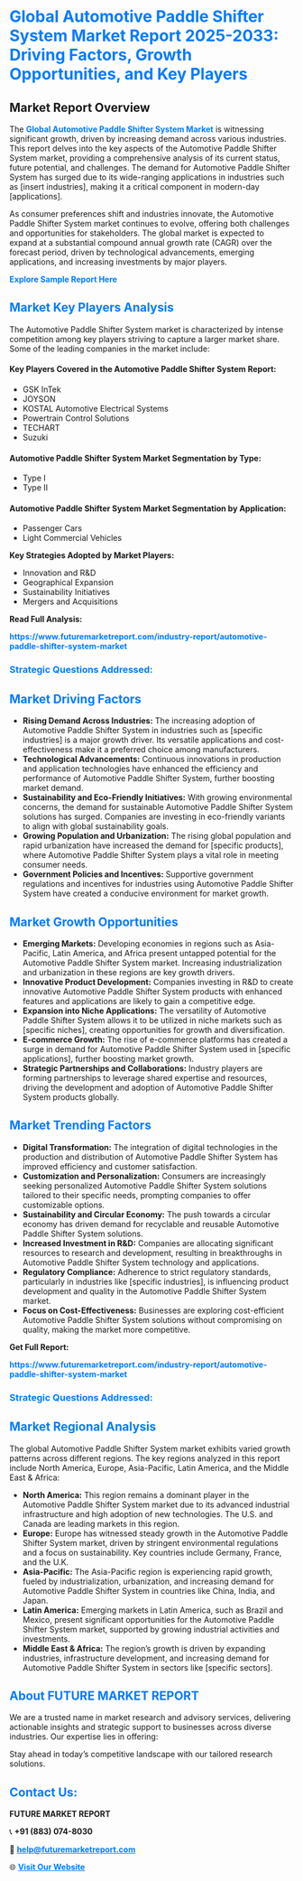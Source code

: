 <h1 style="color: #007BFF;">Global Automotive Paddle Shifter System Market Report 2025-2033: Driving Factors, Growth Opportunities, and Key Players</h1>

<section id="overview">
<h2>Market Report Overview</h2>
<p>The <a href="https://www.futuremarketreport.com/industry-report/automotive-paddle-shifter-system-market" style="color: #007BFF; text-decoration: none;"><strong>Global Automotive Paddle Shifter System Market</strong></a> is witnessing significant growth, driven by increasing demand across various industries. This report delves into the key aspects of the Automotive Paddle Shifter System market, providing a comprehensive analysis of its current status, future potential, and challenges. The demand for Automotive Paddle Shifter System has surged due to its wide-ranging applications in industries such as [insert industries], making it a critical component in modern-day [applications].</p>
<p>As consumer preferences shift and industries innovate, the Automotive Paddle Shifter System market continues to evolve, offering both challenges and opportunities for stakeholders. The global market is expected to expand at a substantial compound annual growth rate (CAGR) over the forecast period, driven by technological advancements, emerging applications, and increasing investments by major players.</p>
</section>

<section id="overview">
<p><a href="https://www.futuremarketreport.com/request-sample/reportId=84763" style="color: #007BFF; text-decoration: none;"><strong>Explore Sample Report Here</strong></a></p>
</section>

<section id="key-players">
<h2 style="color: #007BFF;">Market Key Players Analysis</h2>
<p>The Automotive Paddle Shifter System market is characterized by intense competition among key players striving to capture a larger market share. Some of the leading companies in the market include:</p>
<h4>Key Players Covered in the Automotive Paddle Shifter System Report:</h4>
<ul><li>GSK InTek</li><li>JOYSON</li><li>KOSTAL Automotive Electrical Systems</li><li>Powertrain Control Solutions</li><li>TECHART</li><li>Suzuki</li></ul>
<h4>Automotive Paddle Shifter System Market Segmentation by Type:</h4>
<ul><li>Type I</li><li>Type II</li></ul>

<h4>Automotive Paddle Shifter System Market Segmentation by Application:</h4>
<ul><li>Passenger Cars</li><li>Light Commercial Vehicles</li></ul>
<p><strong>Key Strategies Adopted by Market Players:</strong></p>
<ul>
<li>Innovation and R&D</li>
<li>Geographical Expansion</li>
<li>Sustainability Initiatives</li>
<li>Mergers and Acquisitions</li>
</ul>
</section>

<section>
<p><strong>Read Full Analysis: </strong></p><a href="https://www.futuremarketreport.com/industry-report/automotive-paddle-shifter-system-market" style="color: #007BFF; text-decoration: none;"><strong>https://www.futuremarketreport.com/industry-report/automotive-paddle-shifter-system-market</strong></a>
<h3 style="color: #007BFF;">Strategic Questions Addressed:</h3>
</section>

<section id="driving-factors">
<h2 style="color: #007BFF;">Market Driving Factors</h2>
<ul>
<li><strong>Rising Demand Across Industries:</strong> The increasing adoption of Automotive Paddle Shifter System in industries such as [specific industries] is a major growth driver. Its versatile applications and cost-effectiveness make it a preferred choice among manufacturers.</li>
<li><strong>Technological Advancements:</strong> Continuous innovations in production and application technologies have enhanced the efficiency and performance of Automotive Paddle Shifter System, further boosting market demand.</li>
<li><strong>Sustainability and Eco-Friendly Initiatives:</strong> With growing environmental concerns, the demand for sustainable Automotive Paddle Shifter System solutions has surged. Companies are investing in eco-friendly variants to align with global sustainability goals.</li>
<li><strong>Growing Population and Urbanization:</strong> The rising global population and rapid urbanization have increased the demand for [specific products], where Automotive Paddle Shifter System plays a vital role in meeting consumer needs.</li>
<li><strong>Government Policies and Incentives:</strong> Supportive government regulations and incentives for industries using Automotive Paddle Shifter System have created a conducive environment for market growth.</li>
</ul>
</section>

<section id="growth-opportunities">
<h2 style="color: #007BFF;">Market Growth Opportunities</h2>
<ul>
<li><strong>Emerging Markets:</strong> Developing economies in regions such as Asia-Pacific, Latin America, and Africa present untapped potential for the Automotive Paddle Shifter System market. Increasing industrialization and urbanization in these regions are key growth drivers.</li>
<li><strong>Innovative Product Development:</strong> Companies investing in R&D to create innovative Automotive Paddle Shifter System products with enhanced features and applications are likely to gain a competitive edge.</li>
<li><strong>Expansion into Niche Applications:</strong> The versatility of Automotive Paddle Shifter System allows it to be utilized in niche markets such as [specific niches], creating opportunities for growth and diversification.</li>
<li><strong>E-commerce Growth:</strong> The rise of e-commerce platforms has created a surge in demand for Automotive Paddle Shifter System used in [specific applications], further boosting market growth.</li>
<li><strong>Strategic Partnerships and Collaborations:</strong> Industry players are forming partnerships to leverage shared expertise and resources, driving the development and adoption of Automotive Paddle Shifter System products globally.</li>
</ul>
</section>

<section id="trending-factors">
<h2 style="color: #007BFF;">Market Trending Factors</h2>
<ul>
<li><strong>Digital Transformation:</strong> The integration of digital technologies in the production and distribution of Automotive Paddle Shifter System has improved efficiency and customer satisfaction.</li>
<li><strong>Customization and Personalization:</strong> Consumers are increasingly seeking personalized Automotive Paddle Shifter System solutions tailored to their specific needs, prompting companies to offer customizable options.</li>
<li><strong>Sustainability and Circular Economy:</strong> The push towards a circular economy has driven demand for recyclable and reusable Automotive Paddle Shifter System solutions.</li>
<li><strong>Increased Investment in R&D:</strong> Companies are allocating significant resources to research and development, resulting in breakthroughs in Automotive Paddle Shifter System technology and applications.</li>
<li><strong>Regulatory Compliance:</strong> Adherence to strict regulatory standards, particularly in industries like [specific industries], is influencing product development and quality in the Automotive Paddle Shifter System market.</li>
<li><strong>Focus on Cost-Effectiveness:</strong> Businesses are exploring cost-efficient Automotive Paddle Shifter System solutions without compromising on quality, making the market more competitive.</li>
</ul>
</section>

<section>
<p><strong>Get Full Report: </strong></p><a href="https://www.futuremarketreport.com/industry-report/automotive-paddle-shifter-system-market" style="color: #007BFF; text-decoration: none;"><strong>https://www.futuremarketreport.com/industry-report/automotive-paddle-shifter-system-market</strong></a>
<h3 style="color: #007BFF;">Strategic Questions Addressed:</h3>
</section>


<section id="regional-analysis">
<h2 style="color: #007BFF;">Market Regional Analysis</h2>
<p>The global Automotive Paddle Shifter System market exhibits varied growth patterns across different regions. The key regions analyzed in this report include North America, Europe, Asia-Pacific, Latin America, and the Middle East & Africa:</p>
<ul>
<li><strong>North America:</strong> This region remains a dominant player in the Automotive Paddle Shifter System market due to its advanced industrial infrastructure and high adoption of new technologies. The U.S. and Canada are leading markets in this region.</li>
<li><strong>Europe:</strong> Europe has witnessed steady growth in the Automotive Paddle Shifter System market, driven by stringent environmental regulations and a focus on sustainability. Key countries include Germany, France, and the U.K.</li>
<li><strong>Asia-Pacific:</strong> The Asia-Pacific region is experiencing rapid growth, fueled by industrialization, urbanization, and increasing demand for Automotive Paddle Shifter System in countries like China, India, and Japan.</li>
<li><strong>Latin America:</strong> Emerging markets in Latin America, such as Brazil and Mexico, present significant opportunities for the Automotive Paddle Shifter System market, supported by growing industrial activities and investments.</li>
<li><strong>Middle East & Africa:</strong> The region’s growth is driven by expanding industries, infrastructure development, and increasing demand for Automotive Paddle Shifter System in sectors like [specific sectors].</li>
</ul>
</section>

<footer>
<h2 style="color: #007BFF;">About FUTURE MARKET REPORT</h2>
<p>We are a trusted name in market research and advisory services, delivering actionable insights and strategic support to businesses across diverse industries. Our expertise lies in offering:</p>

<p>Stay ahead in today’s competitive landscape with our tailored research solutions.</p>

<h2 style="color: #007BFF;">Contact Us:</h2>
<p><strong>FUTURE MARKET REPORT</strong></p>
<p>📞 <strong>+91 (883) 074-8030</strong></p>
<p>📧 <strong><a href="mailto:help@futuremarketreport.com" style="color: #007BFF;">help@futuremarketreport.com</a></strong></p>
<p>🌐 <strong><a href="https://www.futuremarketreport.com/" style="color: #007BFF;">Visit Our Website</a></strong></p>
</footer>